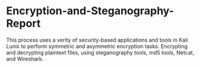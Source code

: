# Encryption-and-Steganography-Report
This process uses a verity of security-based applications and tools in Kali Lunix to perform symmetric and asymmetric encryption tasks. Encrypting and decrypting plaintext files, using steganography tools, md5 tools, Netcat, and Wireshark.
